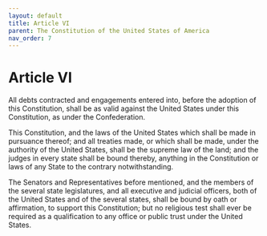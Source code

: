 ```yaml
---
layout: default
title: Article VI
parent: The Constitution of the United States of America
nav_order: 7
---
```


# Article VI

All debts contracted and engagements entered into, before the adoption of this Constitution, shall be as valid against the United States under this Constitution, as under the Confederation.

This Constitution, and the laws of the United States which shall be made in pursuance thereof; and all treaties made, or which shall be made, under the authority of the United States, shall be the supreme law of the land; and the judges in every state shall be bound thereby, anything in the Constitution or laws of any State to the contrary notwithstanding.

The Senators and Representatives before mentioned, and the members of the several state legislatures, and all executive and judicial officers, both of the United States and of the several states, shall be bound by oath or affirmation, to support this Constitution; but no religious test shall ever be required as a qualification to any office or public trust under the United States.